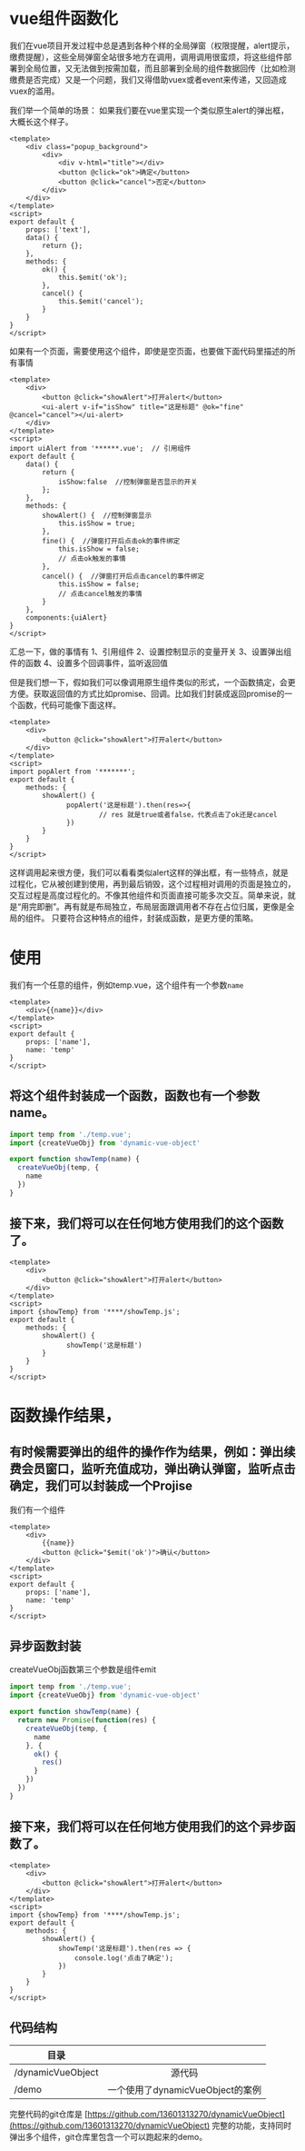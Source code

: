 # vue组件函数化

我们在vue项目开发过程中总是遇到各种个样的全局弹窗（权限提醒，alert提示，缴费提醒），这些全局弹窗全站很多地方在调用，调用调用很蛮烦，将这些组件部署到全局位置，又无法做到按需加载，而且部署到全局的组件数据回传（比如检测缴费是否完成）又是一个问题，我们又得借助vuex或者event来传递，又回造成vuex的滥用。

我们举一个简单的场景：
如果我们要在vue里实现一个类似原生alert的弹出框，大概长这个样子。
```
<template>
    <div class="popup_background">
        <div>
            <div v-html="title"></div>
            <button @click="ok">确定</button>
            <button @click="cancel">否定</button>
        </div>
    </div>
</template>
<script>
export default {
    props: ['text'],
    data() {
        return {};
    },
    methods: {
        ok() {
            this.$emit('ok');
        },
        cancel() {
            this.$emit('cancel');
        }
    }
}
</script>
```
如果有一个页面，需要使用这个组件，即使是空页面，也要做下面代码里描述的所有事情
```
<template>
    <div>
        <button @click="showAlert">打开alert</button>
        <ui-alert v-if="isShow" title="这是标题" @ok="fine" @cancel="cancel"></ui-alert>
    </div>
</template>
<script>
import uiAlert from '******.vue';  // 引用组件
export default {
    data() {
        return {
            isShow:false  //控制弹窗是否显示的开关
        };
    },
    methods: {
        showAlert() {  //控制弹窗显示
            this.isShow = true;
        },
        fine() {  //弹窗打开后点击ok的事件绑定
            this.isShow = false;
            // 点击ok触发的事情
        },
        cancel() {  //弹窗打开后点击cancel的事件绑定
            this.isShow = false;
            // 点击cancel触发的事情
        }
    },
    components:{uiAlert}
}
</script>
```
汇总一下，做的事情有
1、引用组件
2、设置控制显示的变量开关
3、设置弹出组件的函数
4、设置多个回调事件，监听返回值

但是我们想一下，假如我们可以像调用原生组件类似的形式，一个函数搞定，会更方便。获取返回值的方式比如promise、回调。比如我们封装成返回promise的一个函数，代码可能像下面这样。
```
<template>
    <div>
        <button @click="showAlert">打开alert</button>
    </div>
</template>
<script>
import popAlert from '*******';
export default {
    methods: {
        showAlert() {
              popAlert('这是标题').then(res=>{
                      // res 就是true或者false，代表点击了ok还是cancel
              })
        }
    }
}
</script>
```
这样调用起来很方便，我们可以看看类似alert这样的弹出框，有一些特点，就是过程化，它从被创建到使用，再到最后销毁，这个过程相对调用的页面是独立的，交互过程是高度过程化的。不像其他组件和页面直接可能多次交互。简单来说，就是“用完即删”。再有就是布局独立，布局层面跟调用者不存在占位归属，更像是全局的组件。
只要符合这种特点的组件，封装成函数，是更方便的策略。

# 使用

我们有一个任意的组件，例如temp.vue，这个组件有一个参数`name`

```vue
<template>
    <div>{{name}}</div>
</template>
<script>
export default {
    props: ['name'],
    name: 'temp'
}
</script>
```

## 将这个组件封装成一个函数，函数也有一个参数name。
```javascript
import temp from './temp.vue';
import {createVueObj} from 'dynamic-vue-object'

export function showTemp(name) {
  createVueObj(temp, {
    name
  })
}
```

## 接下来，我们将可以在任何地方使用我们的这个函数了。
```vue
<template>
    <div>
        <button @click="showAlert">打开alert</button>
    </div>
</template>
<script>
import {showTemp} from '****/showTemp.js';
export default {
    methods: {
        showAlert() {
              showTemp('这是标题')
        }
    }
}
</script>
```

# 函数操作结果，
## 有时候需要弹出的组件的操作作为结果，例如：弹出续费会员窗口，监听充值成功，弹出确认弹窗，监听点击确定，我们可以封装成一个Projise

我们有一个组件

```vue
<template>
    <div>
        {{name}}
        <button @click="$emit('ok')">确认</button>
    </div>
</template>
<script>
export default {
    props: ['name'],
    name: 'temp'
}
</script>
```
## 异步函数封装

createVueObj函数第三个参数是组件emit

```javascript
import temp from './temp.vue';
import {createVueObj} from 'dynamic-vue-object'

export function showTemp(name) {
  return new Promise(function(res) {
    createVueObj(temp, {
      name
    }, {
      ok() {
        res()
      }
    })
  })
}
```

## 接下来，我们将可以在任何地方使用我们的这个异步函数了。
```vue
<template>
    <div>
        <button @click="showAlert">打开alert</button>
    </div>
</template>
<script>
import {showTemp} from '****/showTemp.js';
export default {
    methods: {
        showAlert() {
            showTemp('这是标题').then(res => {
                console.log('点击了确定');
            })
        }
    }
}
</script>
```

## 代码结构


| 目录               |                                    | 
|-------------------|:----------------------------------:|
| /dynamicVueObject |  源代码 |
| /demo             |    一个使用了dynamicVueObject的案例   |


完整代码的git仓库是
[https://github.com/13601313270/dynamicVueObject](https://github.com/13601313270/dynamicVueObject)
完整的功能，支持同时弹出多个组件，git仓库里包含一个可以跑起来的demo。
